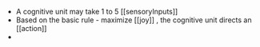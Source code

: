 - A cognitive unit may take 1 to 5 [[sensoryInputs]]
- Based on the basic rule - maximize [[joy]] , the cognitive unit directs an [[action]]
-